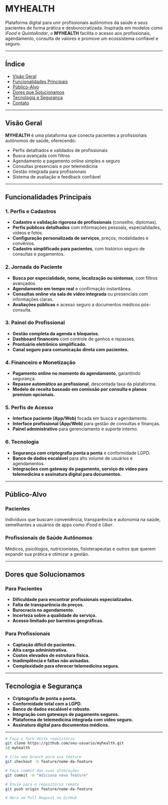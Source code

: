 # MYHEALTH

Plataforma digital para unir profissionais autônomos da saúde e seus pacientes de forma prática e desburocratizada. Inspirada em modelos como *iFood* e *QuintoAndar*, o **MYHEALTH** facilita o acesso aos profissionais, agendamento, consulta de valores e promove um ecossistema confiável e seguro.

---

## Índice

- [Visão Geral](#visão-geral)  
- [Funcionalidades Principais](#funcionalidades-principais)  
- [Público-Alvo](#público-alvo)  
- [Dores que Solucionamos](#dores-que-solucionamos)  
- [Tecnologia e Segurança](#tecnologia-e-segurança)  
- [Contato](#contato)  

---

## Visão Geral

**MYHEALTH** é uma plataforma que conecta pacientes a profissionais autônomos de saúde, oferecendo:

- Perfis detalhados e validados de profissionais  
- Busca avançada com filtros  
- Agendamento e pagamento online simples e seguro  
- Consultas presenciais e por telemedicina  
- Gestão integrada para profissionais  
- Sistema de avaliação e feedback confiável  

---

## Funcionalidades Principais

### 1. Perfis e Cadastros  
- **Cadastro e validação rigorosa de profissionais** (conselho, diplomas).  
- **Perfis públicos detalhados** com informações pessoais, especialidades, vídeos e fotos.  
- **Configuração personalizada de serviços**, preços, modalidades e convênios.  
- **Cadastro simplificado para pacientes**, com histórico seguro de consultas e pagamentos.

### 2. Jornada do Paciente  
- **Busca por especialidade, nome, localização ou sintomas**, com filtros avançados.  
- **Agendamento em tempo real** e confirmação instantânea.  
- **Consultas online via sala de vídeo integrada** ou presenciais com informações claras.  
- **Avaliações públicas** e acesso seguro a documentos médicos pós-consulta.

### 3. Painel do Profissional  
- **Gestão completa da agenda e bloqueios.**  
- **Dashboard financeiro** com controle de ganhos e repasses.  
- **Prontuário eletrônico simplificado.**  
- **Canal seguro para comunicação direta com pacientes.**

### 4. Financeiro e Monetização  
- **Pagamento online no momento do agendamento**, garantindo segurança.  
- **Repasse automático ao profissional**, descontada taxa da plataforma.  
- **Modelo de receita baseado em comissão por consulta e planos premium opcionais.**

### 5. Perfis de Acesso  
- **Interface paciente (App/Web)** focada em busca e agendamento.  
- **Interface profissional (App/Web)** para gestão de consultas e finanças.  
- **Painel administrativo** para gerenciamento e suporte interno.

### 6. Tecnologia  
- **Segurança com criptografia ponta a ponta** e conformidade LGPD.  
- **Banco de dados escalável** para alto volume de usuários e agendamentos.  
- **Integrações com gateway de pagamento, serviço de vídeo para telemedicina e assinatura digital para documentos.**

---

## Público-Alvo

### Pacientes  
Indivíduos que buscam conveniência, transparência e autonomia na saúde, semelhantes a usuários de apps como *iFood* e *Uber*.

### Profissionais de Saúde Autônomos  
Médicos, psicólogos, nutricionistas, fisioterapeutas e outros que querem expandir sua prática e otimizar a gestão.

---

## Dores que Solucionamos

### Para Pacientes  
- **Dificuldade para encontrar profissionais especializados.**  
- **Falta de transparência de preços.**  
- **Burocracia no agendamento.**  
- **Incerteza sobre a qualidade do serviço.**  
- **Acesso limitado por barreiras geográficas.**

### Para Profissionais  
- **Captação difícil de pacientes.**  
- **Alta carga administrativa.**  
- **Custos elevados de estrutura física.**  
- **Inadimplência e faltas não avisadas.**  
- **Complexidade para oferecer telemedicina segura.**

---

## Tecnologia e Segurança

- **Criptografia de ponta a ponta.**  
- **Conformidade total com a LGPD.**  
- **Banco de dados escalável e robusto.**  
- **Integração com gateways de pagamento seguros.**  
- **Plataforma de telemedicina integrada com vídeo seguro.**  
- **Assinatura digital para documentos médicos.**

---


```bash
# Faça o fork deste repositório
git clone https://github.com/seu-usuario/myhealth.git
cd myhealth

# Crie uma branch para sua feature
git checkout -b feature/nome-da-feature

# Faça commit das suas alterações
git commit -m "Adiciona nova feature"

# Envie para o repositório remoto
git push origin feature/nome-da-feature

# Abra um Pull Request no GitHub
